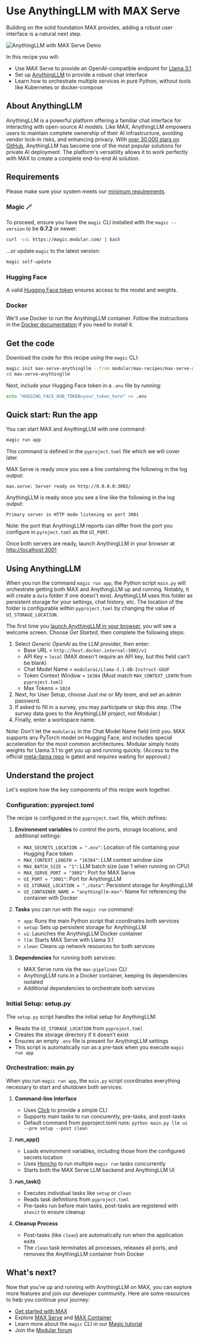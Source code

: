 # Use AnythingLLM with MAX Serve

Building on the solid foundation MAX provides, adding a robust user interface is a natural next step.

![AnythingLLM with MAX Serve Demo](demo.gif)

In this recipe you will:

- Use MAX Serve to provide an OpenAI-compatible endpoint for [Llama 3.1](https://ai.meta.com/blog/meta-llama-3-1/)
- Set up [AnythingLLM](https://github.com/Mintplex-Labs/anything-llm) to provide a robust chat interface
- Learn how to orchestrate multiple services in pure Python, without tools like Kubernetes or docker-compose

## About AnythingLLM

AnythingLLM is a powerful platform offering a familiar chat interface for interacting with open-source AI models. Like MAX, AnythingLLM empowers users to maintain complete ownership of their AI infrastructure, avoiding vendor lock-in risks, and enhancing privacy. With [over 30,000 stars on GitHub](https://github.com/Mintplex-Labs/anything-llm), AnythingLLM has become one of the most popular solutions for private AI deployment. The platform's versatility allows it to work perfectly with MAX to create a complete end-to-end AI solution.

## Requirements

Please make sure your system meets our [minimum requirements](https://docs.modular.com/max/get-started).

### Magic 🪄

To proceed, ensure you have the `magic` CLI installed with the `magic --version` to be **0.7.2** or newer:

```bash
curl -ssL https://magic.modular.com/ | bash
```

...or update `magic` to the latest version:

```bash
magic self-update
```

### Hugging Face

A valid [Hugging Face token](https://huggingface.co/settings/tokens) ensures access to the model and weights.

### Docker

We'll use Docker to run the AnythingLLM container. Follow the instructions in the [Docker documentation](https://docs.docker.com/desktop/) if you need to install it.

## Get the code

Download the code for this recipe using the `magic` CLI:

   ```bash
   magic init max-serve-anythingllm --from modular/max-recipes/max-serve-anythingllm
   cd max-serve-anythingllm
   ```

Next, include your Hugging Face token in a `.env` file by running:

   ```bash
   echo "HUGGING_FACE_HUB_TOKEN=your_token_here" >> .env
   ```

## Quick start: Run the app

You can start MAX and AnythingLLM with one command:

```bash
magic run app
```

This command is defined in the `pyproject.toml` file which we will cover later.

MAX Serve is ready once you see a line containing the following in the log output:

```plaintext
max.serve: Server ready on http://0.0.0.0:3002/
```

AnythingLLM is ready once you see a line like the following in the log output:

```plaintext
Primary server in HTTP mode listening on port 3001
```

Note: the port that AnythingLLM reports can differ from the port you configure in `pyroject.toml` as the `UI_PORT`.

Once both servers are ready, launch AnythingLLM in your browser at [http://localhost:3001](http://localhost:3001)

## Using AnythingLLM

When you run the command `magic run app`, the Python script `main.py` will orchestrate getting both MAX and AnythingLLM up and running. Notably, it will create a `data` folder if one doesn't exist. AnythingLLM uses this folder as persistent storage for your settings, chat history, etc. The location of the folder is configurable within `pyproject.toml` by changing the value of `UI_STORAGE_LOCATION`.

The first time you [launch AnythingLLM in your browser](http://localhost:3001), you will see a welcome screen. Choose *Get Started*, then complete the following steps:

1. Select *Generic OpenAI* as the LLM provider, then enter:
    - Base URL = `http://host.docker.internal:3002/v1`
    - API Key = `local` (MAX doesn't require an API key, but this field can't be blank)
    - Chat Model Name = `modularai/Llama-3.1-8B-Instruct-GGUF`
    - Token Context Window = `16384` (Must match `MAX_CONTEXT_LENTH` from `pyproject.toml`)
    - Max Tokens = `1024`
2. Next, for User Setup, choose *Just me* or *My team*, and set an admin password.
3. If asked to fill in a survey, you may participate or skip this step. (The survey data goes to the AnythingLLM project, not Modular.)
4. Finally, enter a workspace name.

Note: Don't let the `modularai` in the Chat Model Name field limit you. MAX supports any PyTorch model on Hugging Face, and includes special acceleration for the most common architectures. Modular simply hosts weights for Llama 3.1 to get you up and running quickly. (Access to the official [meta-llama repo](https://huggingface.co/meta-llama/Llama-3.1-8B-Instruct) is gated and requires waiting for approval.)

## Understand the project

Let's explore how the key components of this recipe work together.

### Configuration: pyproject.toml

The recipe is configured in the `pyproject.toml` file, which defines:

1. **Environment variables** to control the ports, storage locations, and additional settings:
   - `MAX_SECRETS_LOCATION = ".env"`: Location of file containing your Hugging Face token
   - `MAX_CONTEXT_LENGTH = "16384"`: LLM context window size
   - `MAX_BATCH_SIZE = "1"`: LLM batch size (use 1 when running on CPU)
   - `MAX_SERVE_PORT = "3002"`: Port for MAX Serve
   - `UI_PORT = "3001"`: Port for AnythingLLM
   - `UI_STORAGE_LOCATION = "./data"`: Persistent storage for AnythingLLM
   - `UI_CONTAINER_NAME = "anythingllm-max"`: Name for referencing the container with Docker

2. **Tasks** you can run with the `magic run` command:
   - `app`: Runs the main Python script that coordinates both services
   - `setup`: Sets up persistent storage for AnythingLLM
   - `ui`: Launches the AnythingLLM Docker container
   - `llm`: Starts MAX Serve with Llama 3.1
   - `clean`: Cleans up network resources for both services

3. **Dependencies** for running both services:
   - MAX Serve runs via the `max-pipelines` CLI
   - AnythingLLM runs in a Docker container, keeping its dependencies isolated
   - Additional dependencies to orchestrate both services

### Initial Setup: setup.py

The `setup.py` script handles the initial setup for AnythingLLM:

- Reads the `UI_STORAGE_LOCATION` from `pyproject.toml`
- Creates the storage directory if it doesn't exist
- Ensures an empty `.env` file is present for AnythingLLM settings
- This script is automatically run as a pre-task when you execute `magic run app`

### Orchestration: main.py

When you run `magic run app`, the `main.py` script coordinates everything necessary to start and shutdown both services:

1. **Command-line Interface**
   - Uses [Click](https://click.palletsprojects.com/en/stable/) to provide a simple CLI
   - Supports main tasks to run concurently, pre-tasks, and post-tasks
   - Default command from pyproject.toml runs: `python main.py llm ui --pre setup --post clean`

2. **run_app()**
   - Loads environment variables, including those from the configured secrets location
   - Uses [Honcho](https://honcho.readthedocs.io/en/latest/) to run multiple `magic run` tasks concurrently
   - Starts both the MAX Serve LLM backend and AnythingLLM UI

3. **run_task()**
   - Executes individual tasks like `setup` or `clean`
   - Reads task definitions from `pyproject.toml`
   - Pre-tasks run before main tasks, post-tasks are registered with `atexit` to ensure cleanup

4. **Cleanup Process**
   - Post-tasks (like `clean`) are automatically run when the application exits
   - The `clean` task terminates all processes, releases all ports, and removes the AnythingLLM container from Docker

## What's next?

Now that you're up and running with AnythingLLM on MAX, you can explore more features and join our developer community. Here are some resources to help you continue your journey:

- [Get started with MAX](https://docs.modular.com/max/get-started)
- Explore [MAX Serve](https://docs.modular.com/max/serve) and [MAX Container](https://docs.modular.com/max/container/)
- Learn more about the `magic` CLI in our [Magic tutorial](https://docs.modular.com/max/tutorials/magic)
- Join the [Modular forum](https://forum.modular.com/)
